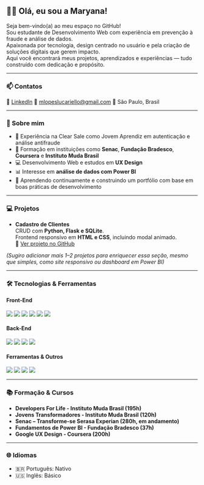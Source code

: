 ## 👋🏻 Olá, eu sou a Maryana!

Seja bem-vindo(a) ao meu espaço no GitHub!  
Sou estudante de Desenvolvimento Web com experiência em prevenção à fraude e análise de dados.  
Apaixonada por tecnologia, design centrado no usuário e pela criação de soluções digitais que gerem impacto.  
Aqui você encontrará meus projetos, aprendizados e experiências — tudo construído com dedicação e propósito.

---

### 📫 Contatos  
🔗 [LinkedIn](https://www.linkedin.com/in/maryana-oliveira)
📧 mlopeslucariello@gmail.com
📍 São Paulo, Brasil  

---

### 🚀 Sobre mim
- 💼 Experiência na Clear Sale como Jovem Aprendiz em autenticação e análise antifraude  
- 🧠 Formação em instituições como **Senac**, **Fundação Bradesco**, **Coursera** e **Instituto Muda Brasil**  
- 💻 Desenvolvimento Web e estudos em **UX Design**  
- 📊 Interesse em **análise de dados com Power BI**  
- 🌱 Aprendendo continuamente e construindo um portfólio com base em boas práticas de desenvolvimento  

---

### 💻 Projetos
- **Cadastro de Clientes**  
  CRUD com **Python, Flask e SQLite**.  
  Frontend responsivo em **HTML e CSS**, incluindo modal animado.  
  🔗 [Ver projeto no GitHub](#)

*(Sugiro adicionar mais 1–2 projetos para enriquecer essa seção, mesmo que simples, como site responsivo ou dashboard em Power BI)*

---

### 🛠️ Tecnologias & Ferramentas

#### Front-End
<p>
  <img src="https://img.shields.io/badge/HTML5-E34F26?style=for-the-badge&logo=html5&logoColor=white" />
  <img src="https://img.shields.io/badge/CSS3-1572B6?style=for-the-badge&logo=css3&logoColor=white" />
  <img src="https://img.shields.io/badge/Sass-CC6699?style=for-the-badge&logo=sass&logoColor=white" />
  <img src="https://img.shields.io/badge/Bootstrap-7952B3?style=for-the-badge&logo=bootstrap&logoColor=white" />
  <img src="https://img.shields.io/badge/JavaScript-F7DF1E?style=for-the-badge&logo=javascript&logoColor=black" />
  <img src="https://img.shields.io/badge/React-20232A?style=for-the-badge&logo=react&logoColor=61DAFB" />
</p>

#### Back-End
<p>
  <img src="https://img.shields.io/badge/Python-3776AB?style=for-the-badge&logo=python&logoColor=white" />
  <img src="https://img.shields.io/badge/Flask-000000?style=for-the-badge&logo=flask&logoColor=white" />
  <img src="https://img.shields.io/badge/C%23-239120?style=for-the-badge&logo=c-sharp&logoColor=white" />
  <img src="https://img.shields.io/badge/SQL-4479A1?style=for-the-badge&logo=postgresql&logoColor=white" />
</p>

#### Ferramentas & Outros
<p>
  <img src="https://img.shields.io/badge/Git-F05033?style=for-the-badge&logo=git&logoColor=white" />
  <img src="https://img.shields.io/badge/GitHub-181717?style=for-the-badge&logo=github&logoColor=white" />
  <img src="https://img.shields.io/badge/Power%20BI-F2C811?style=for-the-badge&logo=powerbi&logoColor=black" />
  <img src="https://img.shields.io/badge/Microsoft%20Office-D83B01?style=for-the-badge&logo=microsoft-office&logoColor=white" />
</p>

---

### 📚 Formação & Cursos
- **Developers For Life - Instituto Muda Brasil (195h)**  
- **Jovens Transformadores - Instituto Muda Brasil (120h)**  
- **Senac – Transforme-se Serasa Experian (280h, em andamento)**  
- **Fundamentos de Power BI - Fundação Bradesco (37h)**  
- **Google UX Design - Coursera (200h)**  

---

### 🌐 Idiomas
- 🇧🇷 Português: Nativo  
- 🇺🇸 Inglês: Básico  
